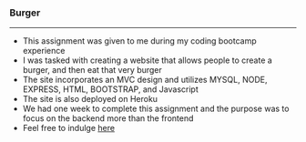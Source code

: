 ### Burger
---
* This assignment was given to me during my coding bootcamp experience
* I was tasked with creating a website that allows people to create a burger, and then eat that very burger
* The site incorporates an MVC design and utilizes MYSQL, NODE, EXPRESS, HTML, BOOTSTRAP, and Javascript
* The site is also deployed on Heroku
* We had one week to complete this assignment and the purpose was to focus on the backend more than the frontend
* Feel free to indulge [here](https://desolate-fjord-23519.herokuapp.com/)

